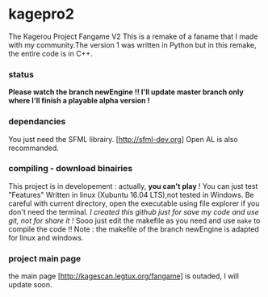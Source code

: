 # kagepro2
The Kagerou Project Fangame V2
This is a remake of a faname that I made with my community.The version 1 was written in Python but in this remake, the entire code is in C++.

### status
**Please watch the branch newEngine !!
I'll update master branch only where I'll finish a playable alpha version !**

### dependancies
You just need the SFML librairy. [http://sfml-dev.org]  Open AL is also recommanded.


### compiling - download binairies
This project is in developement : actually, **you can't play** ! You can just test "Features"
Written in linux (Xubuntu 16.04 LTS),not tested in Windows.
Be careful with current directory, open the executable using file explorer if you don't need the terminal.
*I created this github just for save my code and use git, not for share it !*
Sooo just edit the makefile as you need and use `make` to compile the code !!
Note : the makefile of the branch newEngine is adapted for linux and windows.


### project main page
the main page [http://kagescan.legtux.org/fangame] is outaded, I will update soon.
